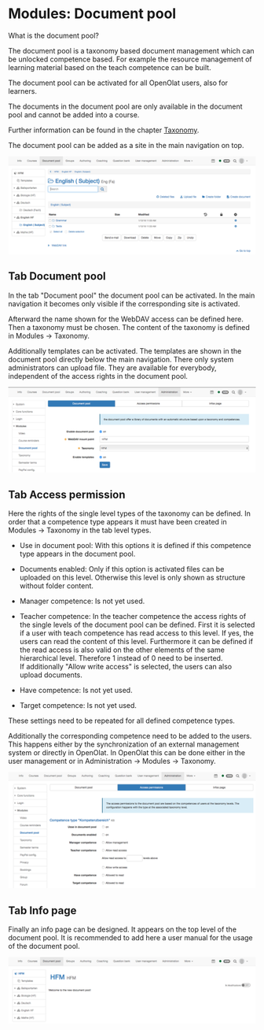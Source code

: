 # Modules: Document pool

What is the document pool?

The document pool is a taxonomy based document management which can be
unlocked competence based. For example the resource management of learning
material based on the teach competence can be built.

The document pool can be activated for all OpenOlat users, also for learners.

The documents in the document pool are only available in the document pool and
cannot be added into a course.

Further information can be found in the chapter
[Taxonomy](Modules_Taxonomy.md).

The document pool can be added as a site in the main navigation on top.

![](assets/documentpool_structure.png)

## Tab Document pool

In the tab "Document pool" the document pool can be activated. In the main
navigation it becomes only visible if the corresponding site is activated.

Afterward the name shown for the WebDAV access can be defined here. Then a
taxonomy must be chosen. The content of the taxonomy is defined in Modules →
Taxonomy.

Additionally templates can be activated. The templates are shown in the
document pool directly below the main navigation. There only system
administrators can upload file. They are available for everybody, independent
of the access rights in the document pool.

![](assets/documentpool_documentpool.png)

## Tab Access permission

Here the rights of the single level types of the taxonomy can be defined. In
order that a competence type appears it must have been created in Modules →
Taxonomy in the tab level types.

  * Use in document pool: With this options it is defined if this competence type appears in the document pool.
  * Documents enabled: Only if this option is activated files can be uploaded on this level. Otherwise this level is only shown as structure without folder content.
  * Manager competence: Is not yet used. 
  * Teacher competence: In the teacher competence the access rights of the single levels of the document pool can be defined. First it is selected if a user with teach competence has read access to this level. If yes, the users can read the content of this level. Furthermore it can be defined if the read access is also valid on the other elements of the same hierarchical level. Therefore 1 instead of 0 need to be inserted.  
If additionally "Allow write access" is selected, the users can also upload
documents.

  * Have competence: Is not yet used.
  * Target competence: Is not yet used.

These settings need to be repeated for all defined competence types.

Additionally the corresponding competence need to be added to the users. This
happens either by the synchronization of an external management system or
directly in OpenOlat. In OpenOlat this can be done either in the user
management or in Administration → Modules → Taxonomy.

![](assets/documentpool_ap.png)

## Tab Info page

Finally an info page can be designed. It appears on the top level of the
document pool. It is recommended to add here a user manual for the usage of
the document pool.

![](assets/documentpool_info_page.png)

